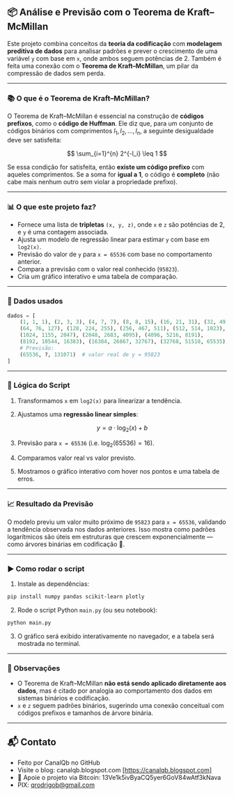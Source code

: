 ## 📦 Análise e Previsão com o Teorema de Kraft–McMillan

Este projeto combina conceitos da **teoria da codificação** com **modelagem preditiva de dados** para analisar padrões e prever o crescimento de uma variável `y` com base em `x`, onde ambos seguem potências de 2. Também é feita uma conexão com o **Teorema de Kraft–McMillan**, um pilar da compressão de dados sem perda.

---

### 📚 O que é o Teorema de Kraft–McMillan?

O Teorema de Kraft–McMillan é essencial na construção de **códigos prefixos**, como o **código de Huffman**. Ele diz que, para um conjunto de códigos binários com comprimentos $l_1, l_2, ..., l_n$, a seguinte desigualdade deve ser satisfeita:

$$
\sum_{i=1}^{n} 2^{-l_i} \leq 1
$$

Se essa condição for satisfeita, então **existe um código prefixo** com aqueles comprimentos. Se a soma for **igual a 1**, o código é **completo** (não cabe mais nenhum outro sem violar a propriedade prefixo).

---

### 📊 O que este projeto faz?

* Fornece uma lista de **tripletas** `(x, y, z)`, onde `x` e `z` são potências de 2, e `y` é uma contagem associada.
* Ajusta um modelo de regressão linear para estimar `y` com base em `log2(x)`.
* Previsão do valor de `y` para `x = 65536` com base no comportamento anterior.
* Compara a previsão com o valor real conhecido (`95823`).
* Cria um gráfico interativo e uma tabela de comparação.

---

### 🧠 Dados usados

```python
dados = [
    (1, 1, 1), (2, 3, 3), (4, 7, 7), (8, 8, 15), (16, 21, 31), (32, 49, 63),
    (64, 76, 127), (128, 224, 255), (256, 467, 511), (512, 514, 1023),
    (1024, 1155, 2047), (2048, 2683, 4095), (4096, 5216, 8191),
    (8192, 10544, 16383), (16384, 26867, 32767), (32768, 51510, 65535),
    # Previsão:
    (65536, ?, 131071)  # valor real de y = 95823
]
```

---

### 🧮 Lógica do Script

1. Transformamos `x` em `log2(x)` para linearizar a tendência.
2. Ajustamos uma **regressão linear simples**:

   $$
   y = a \cdot \log_2(x) + b
   $$
3. Previsão para `x = 65536` (i.e. $\log_2(65536) = 16$).
4. Comparamos valor real vs valor previsto.
5. Mostramos o gráfico interativo com hover nos pontos e uma tabela de erros.

---

### 📈 Resultado da Previsão

O modelo previu um valor muito próximo de `95823` para `x = 65536`, validando a tendência observada nos dados anteriores. Isso mostra como padrões logarítmicos são úteis em estruturas que crescem exponencialmente — como árvores binárias em codificação 📡.

---

### ▶️ Como rodar o script

1. Instale as dependências:

```bash
pip install numpy pandas scikit-learn plotly
```

2. Rode o script Python `main.py` (ou seu notebook):

```bash
python main.py
```

3. O gráfico será exibido interativamente no navegador, e a tabela será mostrada no terminal.

---

### 📌 Observações

* O Teorema de Kraft–McMillan **não está sendo aplicado diretamente aos dados**, mas é citado por analogia ao comportamento dos dados em sistemas binários e codificação.
* `x` e `z` seguem padrões binários, sugerindo uma conexão conceitual com códigos prefixos e tamanhos de árvore binária.

---

## 📬 Contato

* Feito por CanalQb no GitHub 
* Visite o blog: canalqb.blogspot.com [https://canalqb.blogspot.com]
* 💸 Apoie o projeto via Bitcoin: 13Ve1k5ivByaCQ5yer6GoV84wAtf3kNava
* PIX: qrodrigob@gmail.com
